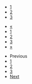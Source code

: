 <nav aria-label="Pagination example">
<ul class="pagination pagination-sm">
    <li class="page-item"><a class="page-link" href="#">1</a></li>
    <li class="page-item active" aria-current="page">
    <a class="page-link" href="#">2</a>
    </li>
    <li class="page-item"><a class="page-link" href="#">3</a></li>
</ul>
</nav>



<nav aria-label="Standard pagination example">
<ul class="pagination">
    <li class="page-item">
    <a class="page-link" href="#" aria-label="Previous">
        <span aria-hidden="true">«</span>
    </a>
    </li>
    <li class="page-item"><a class="page-link" href="#">1</a></li>
    <li class="page-item"><a class="page-link" href="#">2</a></li>
    <li class="page-item"><a class="page-link" href="#">3</a></li>
    <li class="page-item">
    <a class="page-link" href="#" aria-label="Next">
        <span aria-hidden="true">»</span>
    </a>
    </li>
</ul>
</nav>



<nav aria-label="Another pagination example">
<ul class="pagination pagination-lg flex-wrap">
    <li class="page-item disabled">
    <a class="page-link">Previous</a>
    </li>
    <li class="page-item"><a class="page-link" href="#">1</a></li>
    <li class="page-item active" aria-current="page">
    <a class="page-link" href="#">2</a>
    </li>
    <li class="page-item"><a class="page-link" href="#">3</a></li>
    <li class="page-item">
    <a class="page-link" href="#">Next</a>
    </li>
</ul>
</nav>